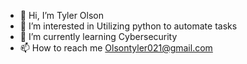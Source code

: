 - 👋 Hi, I’m Tyler Olson
- 👀 I’m interested in Utilizing python to automate tasks 
- 🌱 I’m currently learning Cybersecurity
- 📫 How to reach me Olsontyler021@gmail.com

<!---
OlsonTyler0/OlsonTyler0 is a ✨ special ✨ repository because its `README.md` (this file) appears on your GitHub profile.
You can click the Preview link to take a look at your changes.
--->
